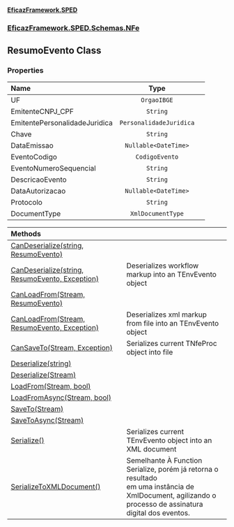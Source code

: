 #### [EficazFramework.SPED](EficazFrameworkSPED.md 'EficazFramework SPED')
### [EficazFramework.SPED.Schemas.NFe](EficazFramework.SPED.Schemas.NFe.md 'EficazFramework.SPED.Schemas.NFe')

## ResumoEvento Class
### Properties

| Name | Type | |
| :--- | :---: | :--- |
| UF | `OrgaoIBGE` |  |
| EmitenteCNPJ_CPF | `String` |  |
| EmitentePersonalidadeJuridica | `PersonalidadeJuridica` |  |
| Chave | `String` |  |
| DataEmissao | `Nullable<DateTime>` |  |
| EventoCodigo | `CodigoEvento` |  |
| EventoNumeroSequencial | `String` |  |
| DescricaoEvento | `String` |  |
| DataAutorizacao | `Nullable<DateTime>` |  |
| Protocolo | `String` |  |
| DocumentType | `XmlDocumentType` |  |

| Methods | |
| :--- | :--- |
| [CanDeserialize(string, ResumoEvento)](EficazFramework.SPED.Schemas.NFe/ResumoEvento/CanDeserialize(string,ResumoEvento).md 'EficazFramework.SPED.Schemas.NFe.ResumoEvento.CanDeserialize(string, EficazFramework.SPED.Schemas.NFe.ResumoEvento)') | |
| [CanDeserialize(string, ResumoEvento, Exception)](EficazFramework.SPED.Schemas.NFe/ResumoEvento/CanDeserialize(string,ResumoEvento,Exception).md 'EficazFramework.SPED.Schemas.NFe.ResumoEvento.CanDeserialize(string, EficazFramework.SPED.Schemas.NFe.ResumoEvento, System.Exception)') | Deserializes workflow markup into an TEnvEvento object |
| [CanLoadFrom(Stream, ResumoEvento)](EficazFramework.SPED.Schemas.NFe/ResumoEvento/CanLoadFrom(Stream,ResumoEvento).md 'EficazFramework.SPED.Schemas.NFe.ResumoEvento.CanLoadFrom(System.IO.Stream, EficazFramework.SPED.Schemas.NFe.ResumoEvento)') | |
| [CanLoadFrom(Stream, ResumoEvento, Exception)](EficazFramework.SPED.Schemas.NFe/ResumoEvento/CanLoadFrom(Stream,ResumoEvento,Exception).md 'EficazFramework.SPED.Schemas.NFe.ResumoEvento.CanLoadFrom(System.IO.Stream, EficazFramework.SPED.Schemas.NFe.ResumoEvento, System.Exception)') | Deserializes xml markup from file into an TEnvEvento object |
| [CanSaveTo(Stream, Exception)](EficazFramework.SPED.Schemas.NFe/ResumoEvento/CanSaveTo(Stream,Exception).md 'EficazFramework.SPED.Schemas.NFe.ResumoEvento.CanSaveTo(System.IO.Stream, System.Exception)') | Serializes current TNfeProc object into file |
| [Deserialize(string)](EficazFramework.SPED.Schemas.NFe/ResumoEvento/Deserialize(string).md 'EficazFramework.SPED.Schemas.NFe.ResumoEvento.Deserialize(string)') | |
| [Deserialize(Stream)](EficazFramework.SPED.Schemas.NFe/ResumoEvento/Deserialize(Stream).md 'EficazFramework.SPED.Schemas.NFe.ResumoEvento.Deserialize(System.IO.Stream)') | |
| [LoadFrom(Stream, bool)](EficazFramework.SPED.Schemas.NFe/ResumoEvento/LoadFrom(Stream,bool).md 'EficazFramework.SPED.Schemas.NFe.ResumoEvento.LoadFrom(System.IO.Stream, bool)') | |
| [LoadFromAsync(Stream, bool)](EficazFramework.SPED.Schemas.NFe/ResumoEvento/LoadFromAsync(Stream,bool).md 'EficazFramework.SPED.Schemas.NFe.ResumoEvento.LoadFromAsync(System.IO.Stream, bool)') | |
| [SaveTo(Stream)](EficazFramework.SPED.Schemas.NFe/ResumoEvento/SaveTo(Stream).md 'EficazFramework.SPED.Schemas.NFe.ResumoEvento.SaveTo(System.IO.Stream)') | |
| [SaveToAsync(Stream)](EficazFramework.SPED.Schemas.NFe/ResumoEvento/SaveToAsync(Stream).md 'EficazFramework.SPED.Schemas.NFe.ResumoEvento.SaveToAsync(System.IO.Stream)') | |
| [Serialize()](EficazFramework.SPED.Schemas.NFe/ResumoEvento/Serialize().md 'EficazFramework.SPED.Schemas.NFe.ResumoEvento.Serialize()') | Serializes current TEnvEvento object into an XML document |
| [SerializeToXMLDocument()](EficazFramework.SPED.Schemas.NFe/ResumoEvento/SerializeToXMLDocument().md 'EficazFramework.SPED.Schemas.NFe.ResumoEvento.SerializeToXMLDocument()') | Semelhante À Function Serialize, porém já retorna o resultado<br/>em uma instância de XmlDocument, agilizando o processo de assinatura<br/>digital dos eventos. |
